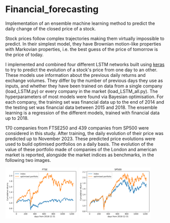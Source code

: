 # Financial_forecasting
Implementation of an ensemble machine learning method to predict the daily change of the closed price of a stock.

Stock prices follow complex trajectories making them virtually impossible to predict. In their simplest model, they have Brownian motion-like properties with Markovian properties, i.e. the best guess of the price of tomorrow is the price of today.

I implemented and combined four different LSTM networks built using [keras](https://www.tensorflow.org/guide/keras) to try to predict the evolution of a stock's price from one day to an other.
These models use information about the previous daily returns and exchange volumes. They differ by the number of previous days they use as inputs, and whether they have been trained on data from a single company (load_LSTM.py) or every company in the market (load_LSTM_all.py).
The hyperparameters of most models were found via Bayesian optimisation.
For each company, the training set was financial data up to the end of 2014 and the testing set was financial data between 2015 and 2018. The ensemble learning is a regression of the different models, trained with financial data up to 2018.

170 companies from FTSE250 and 439 companies from SP500 were considered in this study. After training, the daily evolution of their price was predicted up to November 2023. These predicted price evolutions were used to build optimised portfolios on a daily basis. The evolution of the value of these portfolio made of companies of the London and american market is reported, alongside the market indices as benchmarks, in the following two images.


<img src=https://github.com/TristanMG/Financial_forecasting/blob/main/images/Optimised_portfolio_vs_index_FTSE.png width="45%"> <img src=https://github.com/TristanMG/Financial_forecasting/blob/main/images/Optimised_portfolio_vs_index_SP500.png width="45%">
